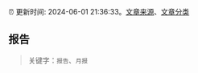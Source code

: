 :alarm_clock: 更新时间: 2024-06-01 21:36:33。[文章来源](/README.md)、[文章分类](/TAGS.md)

## 报告


> 关键字：`报告`、`月报`




